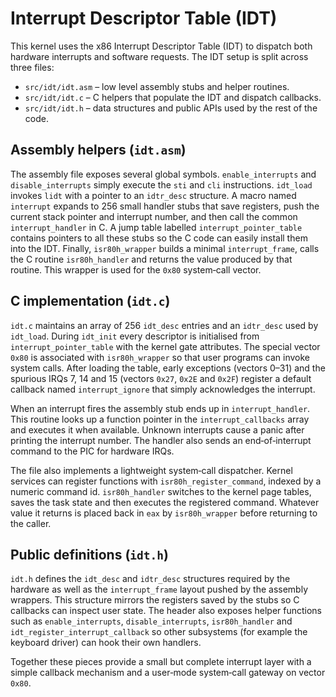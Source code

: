 # Interrupt Descriptor Table (IDT)

This kernel uses the x86 Interrupt Descriptor Table (IDT) to dispatch both
hardware interrupts and software requests.  The IDT setup is split across three
files:

* `src/idt/idt.asm` – low level assembly stubs and helper routines.
* `src/idt/idt.c` – C helpers that populate the IDT and dispatch callbacks.
* `src/idt/idt.h` – data structures and public APIs used by the rest of the code.

## Assembly helpers (`idt.asm`)

The assembly file exposes several global symbols.  `enable_interrupts` and
`disable_interrupts` simply execute the `sti` and `cli` instructions.  `idt_load`
invokes `lidt` with a pointer to an `idtr_desc` structure.  A macro named
`interrupt` expands to 256 small handler stubs that save registers, push the
current stack pointer and interrupt number, and then call the common
`interrupt_handler` in C.  A jump table labelled `interrupt_pointer_table`
contains pointers to all these stubs so the C code can easily install them into
the IDT.  Finally, `isr80h_wrapper` builds a minimal `interrupt_frame`, calls the
C routine `isr80h_handler` and returns the value produced by that routine.  This
wrapper is used for the `0x80` system‑call vector.

## C implementation (`idt.c`)

`idt.c` maintains an array of 256 `idt_desc` entries and an `idtr_desc` used by
`idt_load`.  During `idt_init` every descriptor is initialised from
`interrupt_pointer_table` with the kernel gate attributes.  The special vector
`0x80` is associated with `isr80h_wrapper` so that user programs can invoke
system calls.  After loading the table, early exceptions (vectors 0–31) and
the spurious IRQs 7, 14 and 15 (vectors `0x27`, `0x2E` and `0x2F`) register a
default callback named `interrupt_ignore` that simply acknowledges the
interrupt.

When an interrupt fires the assembly stub ends up in `interrupt_handler`.
This routine looks up a function pointer in the `interrupt_callbacks` array and
executes it when available.  Unknown interrupts cause a panic after printing the
interrupt number.  The handler also sends an end‑of‑interrupt command to the PIC
for hardware IRQs.

The file also implements a lightweight system‑call dispatcher.  Kernel services
can register functions with `isr80h_register_command`, indexed by a numeric
command id.  `isr80h_handler` switches to the kernel page tables,
saves the task state and then executes the registered command.  Whatever value
it returns is placed back in `eax` by `isr80h_wrapper` before returning to the
caller.

## Public definitions (`idt.h`)

`idt.h` defines the `idt_desc` and `idtr_desc` structures required by the
hardware as well as the `interrupt_frame` layout pushed by the assembly
wrappers.  This structure mirrors the registers saved by the stubs so C
callbacks can inspect user state.  The header also exposes helper functions
such as `enable_interrupts`,
`disable_interrupts`, `isr80h_handler` and `idt_register_interrupt_callback` so
other subsystems (for example the keyboard driver) can hook their own handlers.

Together these pieces provide a small but complete interrupt layer with a simple
callback mechanism and a user‑mode system‑call gateway on vector `0x80`.
